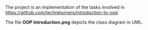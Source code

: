 The project is an implementation of the tasks involved in https://github.com/techreturners/introduction-to-oop

The file **OOP Introduction.png** depicts the class diagram in UML.
